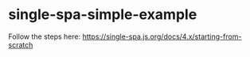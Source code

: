 # single-spa-simple-example

Follow the steps here: https://single-spa.js.org/docs/4.x/starting-from-scratch
